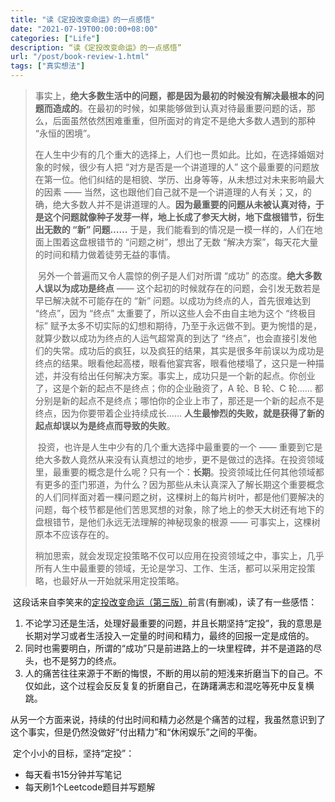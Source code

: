```yaml
---
title: "读《定投改变命运》的一点感悟"
date: "2021-07-19T00:00:00+08:00"
categories: ["Life"]
description: “读《定投改变命运》的一点感悟”
url: "/post/book-review-1.html"
tags: ["真实想法"]
---
```


> ​		事实上，**绝大多数生活中的问题，都是因为最初的时候没有解决最根本的问题而造成的**。在最初的时候，如果能够做到认真对待最重要问题的话，那么，后面虽然依然困难重重，但所面对的肯定不是绝大多数人遇到的那种 “永恒的困境”。
>
> ​		在人生中少有的几个重大的选择上，人们也一贯如此。比如，在选择婚姻对象的时候，很少有人把 “对方是否是一个讲道理的人” 这个最重要的问题放在第一位。他们纠结的是相貌、学历、出身等等，从未想过对未来影响最大的因素 —— 当然，这也跟他们自己就不是一个讲道理的人有关；又，的确，绝大多数人并不是讲道理的人。**因为最重要的问题从未被认真对待，于是这个问题就像种子发芽一样，地上长成了参天大树，地下盘根错节，衍生出无数的 “新” 问题……** 于是，我们能看到的情况是一模一样的，人们在地面上围着这盘根错节的 “问题之树”，想出了无数 “解决方案”，每天花大量的时间和精力做着徒劳无益的事情。
>
> ​		另外一个普遍而又令人震惊的例子是人们对所谓 “成功” 的态度。**绝大多数人误以为成功是终点** —— 这个起初的时候就存在的问题，会引发无数若是早已解决就不可能存在的 “新” 问题。以成功为终点的人，首先很难达到 “终点”，因为 “终点” 太重要了，所以这些人会不由自主地为这个 “终极目标” 赋予太多不切实际的幻想和期待，乃至于永远做不到。更为惋惜的是，就算少数以成功为终点的人运气超常真的到达了 “终点”，也会直接引发他们的失常。成功后的疯狂，以及疯狂的结果，其实是很多年前误以为成功是终点的结果。眼看他起高楼，眼看他宴宾客，眼看他楼塌了，这只是一种描述，并没有给出任何解决方案。事实上，成功只是一个新的起点。你创业了，这是个新的起点不是终点；你的企业融资了，A 轮、B 轮、C 轮…… 都分别是新的起点不是终点；哪怕你的企业上市了，那还是一个新的起点不是终点，因为你要带着企业持续成长…… **人生最惨烈的失败，就是获得了新的起点却误以为是终点而导致的失败**。
>
> ​		投资，也许是人生中少有的几个重大选择中最重要的一个 —— 重要到它是绝大多数人竟然从来没有认真想过的地步，更不是做过的选择。在投资领域里，最重要的概念是什么呢？只有一个：**长期**。投资领域比任何其他领域都有更多的歪门邪道，为什么？因为那些从未认真深入了解长期这个重要概念的人们同样面对着一棵问题之树，这棵树上的每片树叶，都是他们要解决的问题，每个枝节都是他们苦思冥想的对象，除了地上的参天大树还有地下的盘根错节，是他们永远无法理解的神秘现象的根源 —— 可事实上，这棵树原本不应该存在的。
>
> ​		稍加思索，就会发现定投策略不仅可以应用在投资领域之中，事实上，几乎所有人生中最重要的领域，无论是学习、工作、生活，都可以采用定投策略，也最好从一开始就采用定投策略。

​		这段话来自李笑来的[定投改变命运（第三版）](https://ri.firesbox.com/#/cn/?id=%e5%89%8d%e8%a8%80)前言(有删减)，读了有一些感悟：

1. 不论学习还是生活，处理好最重要的问题，并且长期坚持“定投”，我的意思是长期对学习或者生活投入一定量的时间和精力，最终的回报一定是成倍的。
2. 同时也需要明白，所谓的“成功”只是前进路上的一块里程碑，并不是道路的尽头，也不是努力的终点。
3. 人的痛苦往往来源于不断的悔恨，不断的用以前的短浅来折磨当下的自己。不仅如此，这个过程会反反复复的折磨自己，在踌躇满志和混吃等死中反复横跳。


​		从另一个方面来说，持续的付出时间和精力必然是个痛苦的过程，我虽然意识到了这个事实，但是仍然没做好“付出精力”和“休闲娱乐”之间的平衡。

​		定个小小的目标，坚持“定投”：

* 每天看书15分钟并写笔记
* 每天刷1个Leetcode题目并写题解
